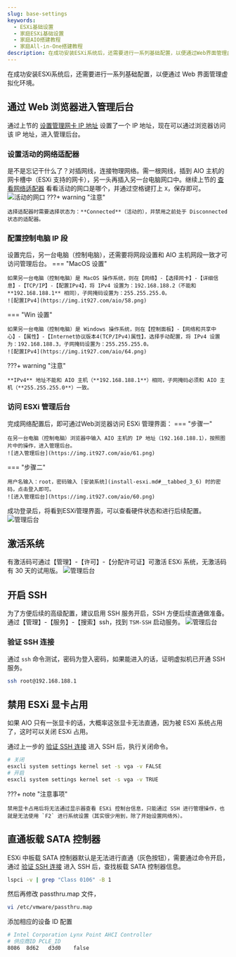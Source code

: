```yaml
---
slug: base-settings
keywords: 
  - ESXi基础设置
  - 家庭ESXi基础设置
  - 家庭AIO搭建教程
  - 家庭All-in-One搭建教程
description: 在成功安装ESXi系统后，还需要进行一系列基础配置，以便通过Web界面管理虚拟化环境。
---
```

在成功安装ESXi系统后，还需要进行一系列基础配置，以便通过 Web 界面管理虚拟化环境。
## 通过 Web 浏览器进入管理后台
通过上节的 [设置管理网卡 IP 地址](install-esxi.md#ip_1) 设置了一个 IP 地址，现在可以通过浏览器访问该 IP 地址，进入管理后台。

### 设置活动的网络适配器
是不是忘记干什么了？对插网线，连接物理网络。需一根网线，插到 AIO 主机的网卡槽中（ESXi 支持的网卡），另一头再插入另一台电脑网口中。继续上节的 [查看网络适配器](install-esxi.md#_7) 看看活动的网口是哪个，并通过空格键打上 `X`，保存即可。
![活动的网口](https://img.it927.com/aio/59.png)
???+ warning "注意"

    选择适配器时需要选择状态为：**Connected**（活动的），并禁用之前处于 Disconnected 状态的适配器。

### 配置控制电脑 IP 段
设置完后，另一台电脑（控制电脑），还需要将网段设置和 AIO 主机网段一致才可访问管理后台。
=== "MacOS 设置"

    如果另一台电脑（控制电脑）是 MacOS 操作系统，则在【网络】-【选择网卡】-【详细信息】-【TCP/IP】-【配置IPv4】，将 IPv4 设置为：192.168.188.2（不能和 **192.168.188.1** 相同），子网掩码设置为：255.255.255.0。
    ![配置IPv4](https://img.it927.com/aio/58.png)

=== "Win 设置"

    如果另一台电脑（控制电脑）是 Windows 操作系统，则在【控制面板】-【网络和共享中心】-【属性】-【Internet协议版本4(TCP/IPv4)属性】，选择手动配置，将 IPv4 设置为：192.168.188.3，子网掩码设置为：255.255.255.0。
    ![配置IPv4](https://img.it927.com/aio/64.png)

???+ warning "注意"

    **IPv4** 地址不能和 AIO 主机（**192.168.188.1**）相同，子网掩码必须和 AIO 主机（**255.255.255.0**）一致。

### 访问 ESXi 管理后台
完成网络配置后，即可通过Web浏览器访问 ESXi 管理界面：
=== "步骤一"
    
    在另一台电脑（控制电脑）浏览器中输入 AIO 主机的 IP 地址（192.168.188.1），按照图片中的操作，进入管理后台。
    ![进入管理后台](https://img.it927.com/aio/61.png)

=== "步骤二"
    
    用户名输入：root，密码输入 [安装系统](install-esxi.md#__tabbed_3_6) 时的密码，点击登入即可。
    ![进入管理后台](https://img.it927.com/aio/60.png)

成功登录后，将看到ESXi管理界面，可以查看硬件状态和进行后续配置。
![管理后台](https://img.it927.com/aio/62.png)

## 激活系统
有激活码可通过【管理】-【许可】-【分配许可证】可激活 ESXi 系统，无激活码有 30 天的试用版。
![管理后台](https://img.it927.com/aio/63.png)

## 开启 SSH 
为了方便后续的高级配置，建议启用 SSH 服务开启，SSH 方便后续直通做准备。通过【管理】-【服务】-【搜索】ssh，找到 `TSM-SSH` 启动服务。
![管理后台](https://img.it927.com/aio/65.png)
### 验证 SSH 连接
通过 `ssh` 命令测试，密码为登入密码，如果能进入的话，证明虚拟机已开通 SSH 服务。
```bash
ssh root@192.168.188.1
```
## 禁用 ESXi 显卡占用
如果 AIO 只有一张显卡的话，大概率这张显卡无法直通，因为被 ESXi 系统占用了，这时可以关闭 ESXi 占用。

通过上一步的 [验证 SSH 连接](base-settings.md#ssh_1) 进入 SSH 后，执行关闭命令。
```bash
# 关闭
esxcli system settings kernel set -s vga -v FALSE
# 开启
esxcli system settings kernel set -s vga -v TRUE
```
???+ note "注意事项"

    禁用显卡占用后将无法通过显示器查看 ESXi 控制台信息，只能通过 SSH 进行管理操作，也就是无法使用 `F2` 进行系统设置（其实很少用到，除了开始设置网络外）。

## 直通板载 SATA 控制器
ESXi 中板载 SATA 控制器默认是无法进行直通（灰色按钮），需要通过命令开启，通过 [验证 SSH 连接](base-settings.md#ssh_1) 进入 SSH 后，查找板载 SATA 控制器信息。
```bash
lspci -v | grep "Class 0106" -B 1
```
然后再修改 passthru.map 文件，
```bash
vi /etc/vmware/passthru.map
```
添加相应的设备 ID 配置
```bash
# Intel Corporation Lynx Point AHCI Controller
# 供应商ID PCLE_ID
8086  8d62   d3d0    false
```
